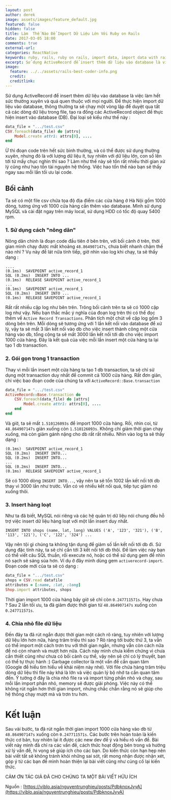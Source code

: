 ```yaml
---
layout: post
author: derek
image: assets/images/feature_default.jpg
featured: false
hidden: false
title: Làm  Thế Nào Để Import Dữ Liệu Lớn Với Ruby on Rails
date: 2017-03-05 18:00
comments: true
external-url:
categories: ReactNative
keywords: ruby, rails, ruby on rails, import data, import data with rails, import du lieu voi rails
excerpt: Sử dụng ActiveRecord để insert thêm dữ liệu vào database là việc làm hết sức thường xuyên và quá quen thuộc với mọi người. Để thực hiện import dữ liệu vào database, thông thường ta sẽ chạy một vòng lặp để duyệt qua tất cả các dòng dữ liệu trong file, tạo ra đống các ActiveRecord object để thực hiện insert vào database (DB)
image:
  feature: ../../assets/rails-best-coder-info.png
  credit:
  creditlink:
---
```

Sử dụng ActiveRecord để insert thêm dữ liệu vào database là việc làm hết sức thường xuyên và quá quen thuộc với mọi người. Để thực hiện import dữ liệu vào database, thông thường ta sẽ chạy một vòng lặp để duyệt qua tất cả các dòng dữ liệu trong file, tạo ra đống các ActiveRecord object để thực hiện insert vào database (DB). Đại loại sẽ kiểu như thế này :

```ruby
data_file = ".../test.csv"
CSV.foreach(data_file) do |attrs|
    Model.create attr1: attrs[0], ....
end
```

Ừ thì đoạn code trên hết sức bình thường, và có thể được sử dụng thường xuyên, nhưng đó là với lượng dữ liệu ít, tuy nhiên với dữ liệu lớn, con số lên tới từ mấy chục nghìn thì sao ? Làm như thế này sẽ tốn rất nhiều thời gian xử lý cũng như hao tốn tài nguyên hệ thống. Việc hao tốn thế nào bạn sẽ thấy ngay sau mỗi lần tối ưu lại code.

## Bối cảnh

Ta sẽ có một file csv chứa tọa độ địa điểm các cửa hàng ở Hà Nội gồm 1000 dòng, tương ứng với 1000 cửa hàng cần thêm vào database. Mình sử dụng MySQL và cài đặt ngay trên máy local, sử dụng HDD có tốc độ quay 5400 rpm.

### 1. Sử dụng cách "nông dân"

Nông dân chính là đoạn code đầu tiên ở bên trên, với bối cảnh ở trên, thời gian mình chạy được mất khoảng `48.864907147s`, chưa biết nhanh chậm thế nào nhỉ ? Vụ này để lát nữa tính tiếp, giờ nhìn vào log khi chạy, ta sẽ thấy dạng :

```
....
(0.1ms)  SAVEPOINT active_record_1
SQL (0.2ms)  INSERT INTO ...
(0.1ms)  RELEASE SAVEPOINT active_record_1
...
(0.1ms)  SAVEPOINT active_record_1
SQL (0.2ms)  INSERT INTO ...
(0.1ms)  RELEASE SAVEPOINT active_record_1
```

Rất rất nhiều cặp log như bên trên. Trông bối cảnh trên ta sẽ có 1000 cặp log như vậy. Nếu bạn thắc mắc ý nghĩa của đoạn log trên thì có thể đọc thêm về `Active Record Transactions`.
Phân tích một chút về cặp log gồm 3 dòng bên trên. Mỗi dòng sẽ tương ứng với 1 lần kết nối vào database để xử lý, vậy ta sẽ mất 3 lần kết nối vào db cho việc insert thành công một cửa hàng vào db, tổng cộng ta sẽ mất 3000 lần kết nối tới db cho việc import 1000 cửa hàng. Đây là kết quả của việc mỗi lần insert một cửa hàng ta lại tạo 1 db transaction.

### 2. Gói gọn trong 1 transaction

Thay vì mỗi lần insert một cửa hàng ta tạo 1 db transaction, ta sẽ chỉ sử dụng một transaction duy nhất để commit cả 1000 cửa hàng. Rất đơn giản, chỉ việc bao đoạn code của chúng ta với `ActiveRecord::Base.transaction`

```ruby
data_file = ".../test.csv"
ActiveRecord::Base.transaction do
    CSV.foreach(data_file) do |attrs|
        Model.create attr1: attrs[0], ....
    end
end
```

Và giờ, ta sẽ mất `1.510126093s` để import 1000 cửa hàng. Rồi, nhìn coi, từ `48.864907147s` giản xuống còn `1.510126093s`. Không chỉ giảm thời gian chạy xuống, mà còn giảm gánh nặng cho db rất rất nhiều. Nhìn vào log ta sẽ thấy dạng :

```
(0.1ms)  SAVEPOINT active_record_1
SQL (0.2ms)  INSERT INTO...
SQL (0.2ms)  INSERT INTO...
...
SQL (0.2ms)  INSERT INTO...
(0.1ms)  RELEASE SAVEPOINT active_record_1
```

Sẽ có 1000 dòng `INSERT INTO...`, vậy nên ta sẽ tốn 1002 lần kết nối tới db thay vì 3000 lần như trước. Vẫn có vẻ nhiều kết nối quá, tiếp tục giảm nó xuống thôi.

### 3. Insert hàng loạt

Như ta đã biết, MySQL nói riêng và các hệ quản trị dữ liệu nói chung đều hỗ trợ việc insert dữ liệu hàng loạt với một lần insert duy nhất.

```
INSERT INTO shops (name, lat, long) VALUES ('A', '123', '321'), ('B', '113', '121'), ('C', '122', '324') ...
```

Vậy nên tội gì chúng ta không tận dụng để giảm số lần kết nối tới db đi. Sử dụng đặc tính này, ta sẽ chỉ cần tới 3 kết nối tới db thôi.
Để làm việc này bạn có thể viết câu SQL thuần, rồi execute nó, hoặc có thể sử dụng gem để nhìn nó sạch sẽ sáng sủa hơn. Ví dụ ở đây mình dùng gem `activerecord-import`. Đoạn code mới của ta sẽ có dạng :

```ruby
data_file = ".../test.csv"
shops = CSV.read datafile
attributes = [:name, :lat, :long]
Shop.import attributes, shops
```

Thời gian import 1000 cửa hàng bây giờ sẽ chỉ còn `0.247711571s`. Hay chưa ? Sau 2 lần tối ưu, ta đã giảm được thời gian từ `48.864907147s` xuống còn `0.247711571s`.

### 4. Chia nhỏ file dữ liệu

Đến đây ta đã rút ngắn được thời gian một cách rõ ràng, tuy nhiên với lượng dữ liệu lớn hơn nữa, hàng trăm triệu thì sao ? Rõ ràng tới bước thứ 3, ta vẫn có thể import một cách trơn tru với thời gian ngắn, nhưng vẫn còn cách nữa để nó còn nhanh và mượt hơn nữa. Cách này mình chưa kiểm chứng vì chưa cần thiết cũng như chưa có bối cảnh cụ thể, vậy nên sẽ chỉ có lý thuyết, bạn có thể tự thực hành :)
Garbage collector là một vấn đề cần quan tâm (Google để hiểu tìm hiểu về khái niệm này nhé). Với file chứa hàng trăm triệu dòng dữ liệu thì file này khá là lớn và việc quản lý bộ nhớ ta cần quan tâm đến. Ý tưởng ở đây là chia nhỏ file ra và import từng phần nhỏ và chạy, sau mỗi lần import phần nhỏ, memory sẽ được giải phóng. Việc này có thể không rút ngắn hơn thời gian import, nhưng chắc chắn rằng nó sẽ giúp cho hệ thống chạy mượt mà và trơn tru hơn.

# Kết luận

Sau vài bước, ta đã rút ngắn thời gian import 1000 cửa hàng vào db từ `48.864907147s` xuống còn `0.247711571s`. Các bước trên hoàn toàn là kiến thức cơ bản, tuy nhiên lại ít được các new dev để ý và hiểu rõ vấn đề. Bài viết này mình đã chỉ ra các vấn đề, cách thức hoạt động bên trong và hướng xử lý vấn đề, hi vọng sẽ giúp ích cho các bạn.
Do kiến thức còn hạn hẹp nên bài viết tất sẽ không tránh khỏi những sai sót, rất mong nhận được nhận xét, góp ý từ các bạn để mình hoàn thiện lại bài viết cũng như củng cố lại kiến thức.

CẢM ƠN TÁC GIẢ ĐÃ CHO CHÚNG TA MỘT BÀI VIẾT HỮU ÍCH

Nguồn : [https://viblo.asia/nguyentrunghieu/posts/PdbknoxJvyA](https://viblo.asia/nguyentrunghieu/posts/PdbknoxJvyA)